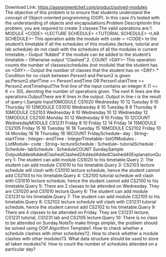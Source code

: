 Download Link: https://assignmentchef.com/product/solved-modules
<br>
The objective of this problem is to ensure that students understand the concept of Object-oriented programming (OOP). In this case it’s tested with the understanding of objects and encapsulations.Problem DescriptionIn this problem, you are required to create 3 classes:The valid operations are:1. MODULE &lt;CODE&gt; &lt;LECTURE SCHEDULE&gt; &lt;TUTORIAL SCHEDULE&gt; &lt;LAB SCHEDULE&gt;– This operation adds the module with code = &lt;CODE&gt; to the student’s timetable if all the schedules of this modules (lecture, tutorial and lab schedule) do not clash with the schedules of all the modules in current timetable.– Output “Added” if the module can be added to the student’s timetable.– Otherwise output “Clashed”.2. COUNT &lt;DAY&gt;– This operation counts the number of classes/schedules (not module) that the student has on &lt;DAY&gt;.– Output the number of classes that the student has on &lt;DAY&gt;.* Condition for no clash between Person1 and Person2 is given as:Person2.startTime &gt;= Person1.endTime OR Person1.startTime &gt;= Person2.endTimeInputThe first line of the input contains an integer K (1 &lt;= K &lt;= 30), denoting the number of operations given. The next K lines are the operations.OutputThere are K lines in the output. Output in line-i is the result of query-i.Sample Input10MODULE CS1020 Wednesday 10 12 Tuesday 9 10 Thursday 10 12MODULE CS1010 Wednesday 8 10 Tuesday 8 9 Thursday 9 10MODULE CS2103 Wednesday 8 10 Wednesday 10 12 Wednesday 12 13MODULE CS2100 Monday 10 12 Wednesday 9 10 Friday 10 12COUNT WednesdayMODULE CS1231 Friday 8 10 Friday 12 14 Friday 14 15MODULE CS2105 Friday 15 16 Tuesday 16 18 Tuesday 15 16MODULE CS2102 Friday 10 14 Monday 16 18 Thursday 16 18COUNT FridaySchedule– day : String– startTime : Integer– endTime : IntegerTimetable– listOfModules : ListModule– code : String– lectureSchedule : Schedule– tutorialSchedule : Schedule– labSchedule : ScheduleCOUNT SundaySample OutputAddedAddedClashedClashed2AddedAddedClashed40ExplanationQuery 1: The student can add module CS1020 to his timetable.Query 2: The student can add module CS1010 to his timetable.Query 3: CS2103 lecture schedule will clash with CS1010 lecture schedule, hence the student cannot add CS2103 to his timetable.Query 4: CS2100 tutorial schedule will clash with CS1010 lecture schedule, hence the student cannot add CS2100 to his timetable.Query 5: There are 2 classes to be attended on Wednesday. They are CS1020 and CS1010 lecture.Query 6: The student can add module CS1231 to his timetable.Query 7: The student can add module CS2105 to his timetable.Query 8: CS2102 lecture schedule will clash with CS1231 tutorial schedule, hence the student cannot add CS2102 to his timetable.Query 9: There are 4 classes to be attended on Friday. They are CS1231 lecture, CS1231 tutorial, CS1231 lab and CS2105 lecture.Query 10: There is no class to be attended on Sunday.NoteTo make things simpler, the problem should be solved using OOP.Algorithm Template1. How to check whether a schedule clashes with other schedules?2. How to check whether a module clashes with other modules?3. What data structure should be used to store all taken modules?4. How to count the number of schedules attended on a particular day?